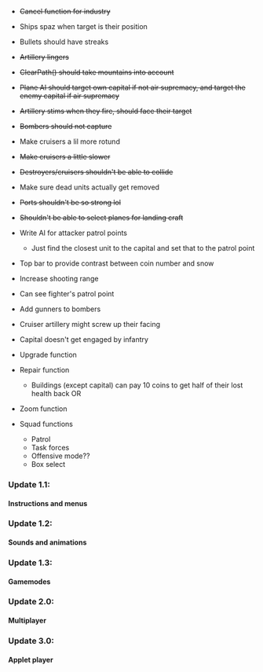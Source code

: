 - ~~Cancel function for industry~~
- Ships spaz when target is their position
- Bullets should have streaks
- ~~Artillery lingers~~
- ~~ClearPath() should take mountains into account~~
- ~~Plane AI should target own capital if not air supremacy, and target the enemy capital if air supremacy~~
- ~~Artillery stims when they fire, should face their target~~
- ~~Bombers should not capture~~
- Make cruisers a lil more rotund
- ~~Make cruisers a little slower~~
- ~~Destroyers/cruisers shouldn't be able to collide~~
- Make sure dead units actually get removed
- ~~Ports shouldn't be so strong lol~~
- ~~Shouldn't be able to select planes for landing craft~~
- Write AI for attacker patrol points
	- Just find the closest unit to the capital and set that to the patrol point
- Top bar to provide contrast between coin number and snow
- Increase shooting range
- Can see fighter's patrol point
- Add gunners to bombers
- Cruiser artillery might screw up their facing
- Capital doesn't get engaged by infantry

- Upgrade function
- Repair function
	- Buildings (except capital) can pay 10 coins to get half of their lost health back OR
- Zoom function
- Squad functions
	- Patrol
	- Task forces
	- Offensive mode??
	- Box select

### Update 1.1:
#### Instructions and menus

### Update 1.2:
#### Sounds and animations

### Update 1.3:
#### Gamemodes

### Update 2.0:
#### Multiplayer

### Update 3.0:
#### Applet player
